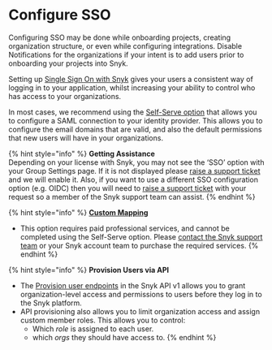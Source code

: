 # Configure SSO

Configuring SSO may be done while onboarding projects, creating organization structure, or even while configuring integrations. Disable Notifications for the organizations if your intent is to add users prior to onboarding your projects into Snyk.

Setting up [Single Sign On with Snyk](../../using-single-sign-on-sso-for-authentication/) gives your users a consistent way of logging in to your application, whilst increasing your ability to control who has access to your organizations.

In most cases, we recommend using the [Self-Serve option](../../using-single-sign-on-sso-for-authentication/self-serve-single-sign-on-sso/) that allows you to configure a SAML connection to your identity provider. This allows you to configure the email domains that are valid, and also the default permissions that new users will have in your organizations.

{% hint style="info" %}
**Getting Assistance**\
Depending on your license with Snyk, you may not see the ‘SSO’ option with your Group Settings page. If it is not displayed please [raise a support ticket](https://support.snyk.io/hc/en-us) and we will enable it. Also, if you want to use a different SSO configuration option (e.g. OIDC) then you will need to [raise a support ticket](https://support.snyk.io/hc/en-us) with your request so a member of the Snyk support team can assist.
{% endhint %}

{% hint style="info" %}
[**Custom Mapping**](../../using-single-sign-on-sso-for-authentication/custom-mapping-option/)

* This option requires paid professional services, and cannot be completed using the Self-Serve option. Please [contact the Snyk support team](https://support.snyk.io/hc/en-us) or your Snyk account team to purchase the required services.
{% endhint %}

{% hint style="info" %}
**Provision Users via API**

* The [Provision user endpoints](https://docs.snyk.io/snyk-admin/manage-users-in-organizations-and-groups/provision-users-to-orgs-using-the-snyk-api-v1) in the Snyk API v1 allows you to grant organization-level access and permissions to users before they log in to the Snyk platform.
* API provisioning also allows you to limit organization access and assign custom member roles. This allows you to control:
  * Which _role_ is assigned to each user.
  * which _orgs_ they should have access to.
{% endhint %}
